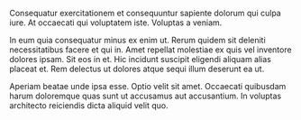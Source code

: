 Consequatur exercitationem et consequuntur sapiente dolorum qui culpa iure. At occaecati qui voluptatem iste. Voluptas a veniam.
 In eum quia consequatur minus ex enim ut. Rerum quidem sit deleniti necessitatibus facere et qui in. Amet repellat molestiae ex quis vel inventore dolores ipsam. Sit eos in et. Hic incidunt suscipit eligendi aliquam alias placeat et. Rem delectus ut dolores atque sequi illum deserunt ea ut.
 Aperiam beatae unde ipsa esse. Optio velit sit amet. Occaecati quibusdam harum doloremque quas sunt ut accusamus aut accusantium. In voluptas architecto reiciendis dicta aliquid velit quo.
